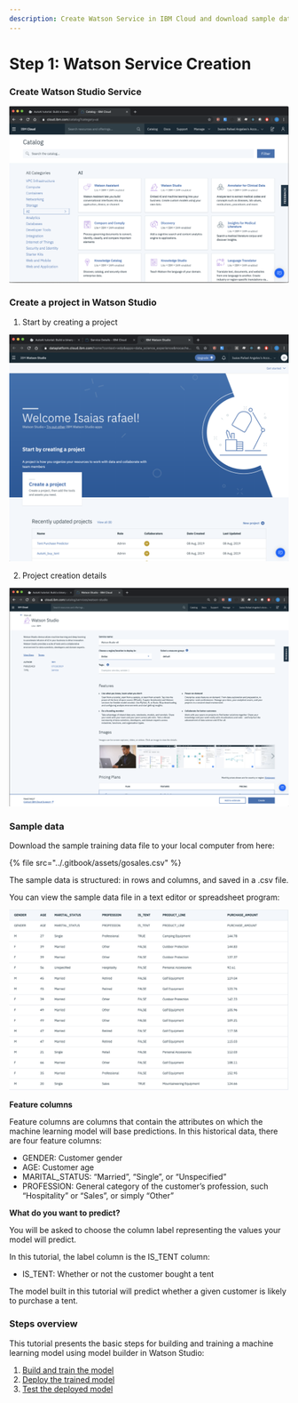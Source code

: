 ```yaml
---
description: Create Watson Service in IBM Cloud and download sample data.
---
```


# Step 1: Watson Service Creation

### Create Watson Studio Service

![Create Watson Studio Service](https://github.com/IraAngeles-IBM/WatsonAutoAi/raw/master/create_watson_studio.png)

### Create a project in Watson Studio

1. Start by creating a project

![Create Project in Watson Studio](https://github.com/IraAngeles-IBM/WatsonAutoAi/raw/master/ws_create_project.png)

2. Project creation details

![Create Project Details](https://github.com/IraAngeles-IBM/WatsonAutoAi/raw/master/watson_studio_create.png)

### Sample data

Download the sample training data file to your local computer from here: 

{% file src="../.gitbook/assets/gosales.csv" %}

The sample data is structured: in rows and columns, and saved in a .csv file.

You can view the sample data file in a text editor or spreadsheet program:

![Preview of training data](https://github.com/IraAngeles-IBM/WatsonAutoAi/raw/master/sample_data.png)

**Feature columns**

Feature columns are columns that contain the attributes on which the machine learning model will base predictions. In this historical data, there are four feature columns:

* GENDER: Customer gender
* AGE: Customer age
* MARITAL\_STATUS: “Married”, “Single”, or “Unspecified”
* PROFESSION: General category of the customer’s profession, such “Hospitality” or “Sales”, or simply “Other”

**What do you want to predict?**

You will be asked to choose the column label representing the values your model will predict.

In this tutorial, the label column is the IS\_TENT column:

* IS\_TENT: Whether or not the customer bought a tent

The model built in this tutorial will predict whether a given customer is likely to purchase a tent.

### Steps overview

This tutorial presents the basic steps for building and training a machine learning model using model builder in Watson Studio:

1. [Build and train the model](step-1-build-and-train-the-model.md)
2. [Deploy the trained model](step-2-deploy-the-trained-model.md)
3. [Test the deployed model](step-3-test-the-deployed-model.md)

